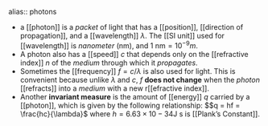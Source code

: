 alias:: photons

- a [[photon]] is a *packet* of light that has a [[position]], [[direction of propagation]], and a [[wavelength]] $λ$.
  The [[SI unit]] used for [[wavelength]] is *nanometer* ($\mathrm{nm}$), and $1$ $\mathrm{nm} = 10^{-9} m$.
- A photon also has a [[speed]] $c$ that depends only on the [[refractive index]] $n$ of the *medium* through which it *propagates*.
- Sometimes the [[frequency]] $f = c/λ$ is also used for light. This is convenient because unlike $λ$ and $c$, $f$ **does not change** when the *photon* [[refracts]] into a *medium* with a new r[[efractive index]].
- Another **invariant measure** is the amount of [[energy]] $q$ carried by a [[photon]], which
  is given by the following relationship:
  $$q = hf = \frac{hc}{\lambda}$
  where $h = 6.63 × 10−34 \mathrm{J}$ s is [[Plank’s Constant]].